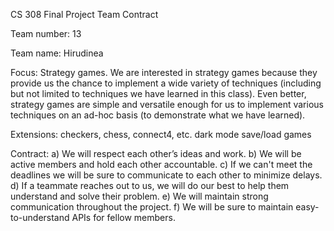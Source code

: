 CS 308 Final Project Team Contract

Team number:
13

Team name:
Hirudinea

Focus:
Strategy games.
We are interested in strategy games because they provide us the chance to implement a wide variety of techniques (including but not limited to techniques we have learned in this class). Even better, strategy games are simple and versatile enough for us to implement various techniques on an ad-hoc basis (to demonstrate what we have learned).

Extensions:
checkers, chess, connect4, etc.
dark mode
save/load games

Contract:
  a) We will respect each other’s ideas and work.
  b) We will be active members and hold each other accountable.
  c) If we can't meet the deadlines we will be sure to communicate to each other to minimize delays.
  d) If a teammate reaches out to us, we will do our best to help them understand and solve their problem.
  e) We will maintain strong communication throughout the project.
  f) We will be sure to maintain easy-to-understand APIs for fellow members.